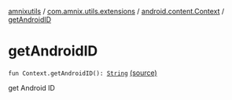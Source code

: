 [amnixutils](../../index.md) / [com.amnix.utils.extensions](../index.md) / [android.content.Context](index.md) / [getAndroidID](./get-android-i-d.md)

# getAndroidID

`fun Context.getAndroidID(): `[`String`](https://kotlinlang.org/api/latest/jvm/stdlib/kotlin/-string/index.html) [(source)](https://github.com/AmniX/amnixUtils/tree/master/amnixutils/src/main/java/com/amnix/utils/extensions/ContextExtension.kt#L293)

get Android ID

